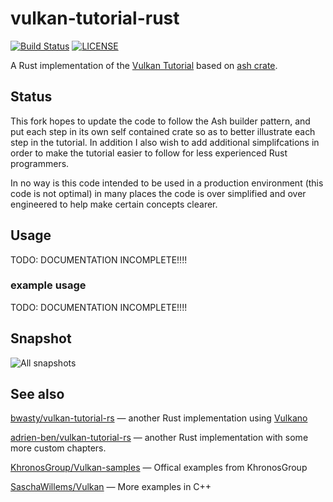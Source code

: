 # vulkan-tutorial-rust

[![Build Status](https://dev.azure.com/usami-ssc/usami-ssc/_apis/build/status/unknownue.vulkan-tutorial-rust?branchName=master)](https://dev.azure.com/usami-ssc/usami-ssc/_build/latest?definitionId=5&branchName=master) 
[![LICENSE](https://img.shields.io/badge/license-MIT-blue.svg)](LICENSE)

A Rust implementation of the [Vulkan Tutorial](https://vulkan-tutorial.com) based on [ash crate](https://crates.io/crates/ash).

## Status

This fork hopes to update the code to follow the Ash builder pattern, and put each step in its own self contained crate so as to better illustrate each step in the tutorial. In addition I also wish to add additional simplifcations in order to make the tutorial easier to follow for less experienced Rust programmers.

In no way is this code intended to be used in a production environment (this code is not optimal) in many places the code is over simplified and over engineered to help make certain concepts clearer.

## Usage

 TODO: DOCUMENTATION INCOMPLETE!!!!

### example usage

TODO: DOCUMENTATION INCOMPLETE!!!!

## Snapshot

![All snapshots](snapshot/snapshot_all.png)

## See also

[bwasty/vulkan-tutorial-rs](https://github.com/bwasty/vulkan-tutorial-rs) — another Rust implementation using [Vulkano](https://crates.io/crates/vulkano)

[adrien-ben/vulkan-tutorial-rs](https://github.com/adrien-ben/vulkan-tutorial-rs) — another Rust implementation with some more custom chapters.

[KhronosGroup/Vulkan-samples](https://github.com/khronosGroup/Vulkan-samples) — Offical examples from KhronosGroup

[SaschaWillems/Vulkan](https://github.com/SaschaWillems/Vulkan) — More examples in C++


